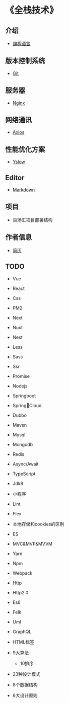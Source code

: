# 《全栈技术》

## 介绍
- [编程语言](/pages/index.md)

## 版本控制系统
- [Git](/pages/versioncontrol/git/index.md)

## 服务器
- [Nginx](/pages/back-end/nginx/index.md)

## 网络通讯
- [Axios](/pages/network/axios/index.md)

## 性能优化方案
- [Yslow](/pages/performance-optimization/yslow/index.md)

## Editor
- [Markdown](/pages/markdown/index.md)

## 项目
- 百场汇项目部署结构

## 作者信息
- [简历](/pages/author/index.md)

## TODO
- Vue
- React
- Css
- PM2
- Next
- Nuxt
- Nest
- Less
- Sass
- Ssr
- Promise
- Nodejs
- Springboot
- SpringCloud
- Dubbo
- Maven
- Mysql
- Mongodb
- Redis
- Async/Await
- TypeScript
- Jdk8
- 小程序
- Lint
- Flex
- 本地存储和cookies的区别
- ES
- MVC&MVP&MVVM
- Yarn
- Npm
- Webpack
- Http
- Http2.0
- Es6
- Felk
- Uml
- GraphQL

- HTML标签
- 9大算法
    - 10排序
- 23种设计模式
- 8个数据结构
- 6大设计原则
